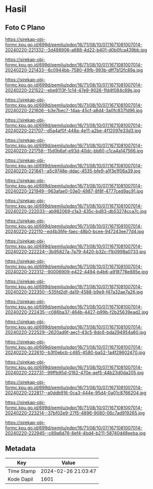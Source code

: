 # Hasil

## Foto C Plano

https://sirekap-obj-formc.kpu.go.id/699d/pemilu/pdpr/16/71/08/10/07/1671081007014-20240220-221332--3d488906-a688-4d22-b401-d0b0fca439bb.jpg

https://sirekap-obj-formc.kpu.go.id/699d/pemilu/pdpr/16/71/08/10/07/1671081007014-20240220-221433--6c0944bb-7580-49fb-993b-dff7b12fc89a.jpg

https://sirekap-obj-formc.kpu.go.id/699d/pemilu/pdpr/16/71/08/10/07/1671081007014-20240220-221522--ebe8113f-1c14-47e9-9026-1fd4f084c69e.jpg

https://sirekap-obj-formc.kpu.go.id/699d/pemilu/pdpr/16/71/08/10/07/1671081007014-20240220-221606--b3e7bec7-14aa-45cf-a8d4-3a0fc837fd96.jpg

https://sirekap-obj-formc.kpu.go.id/699d/pemilu/pdpr/16/71/08/10/07/1671081007014-20240220-221707--d5a4af0f-448a-4e11-a2be-4f12097e33d3.jpg

https://sirekap-obj-formc.kpu.go.id/699d/pemilu/pdpr/16/71/08/10/07/1671081007014-20240220-221758--15d0b6af-e93d-40dc-bb60-c1ca4a147566.jpg

https://sirekap-obj-formc.kpu.go.id/699d/pemilu/pdpr/16/71/08/10/07/1671081007014-20240220-221841--a5c9748e-ddac-4535-bfe9-a1f3e1f06a39.jpg

https://sirekap-obj-formc.kpu.go.id/699d/pemilu/pdpr/16/71/08/10/07/1671081007014-20240220-221949--963afae0-03e0-4987-8f8f-4777ced9ac91.jpg

https://sirekap-obj-formc.kpu.go.id/699d/pemilu/pdpr/16/71/08/10/07/1671081007014-20240220-222033--ab982069-c1a3-435c-bd83-db53274cca7c.jpg

https://sirekap-obj-formc.kpu.go.id/699d/pemilu/pdpr/16/71/08/10/07/1671081007014-20240220-222110--ed4b36fe-faec-48b0-bcee-947243ee77d4.jpg

https://sirekap-obj-formc.kpu.go.id/699d/pemilu/pdpr/16/71/08/10/07/1671081007014-20240220-222224--3b95827a-7a79-4420-b32c-f1b0998a0733.jpg

https://sirekap-obj-formc.kpu.go.id/699d/pemilu/pdpr/16/71/08/10/07/1671081007014-20240220-222312--90006909-e422-4494-b4b6-a918778e885e.jpg

https://sirekap-obj-formc.kpu.go.id/699d/pemilu/pdpr/16/71/08/10/07/1671081007014-20240220-222350--535fd2df-da19-4588-b9e9-f47a32ae7a26.jpg

https://sirekap-obj-formc.kpu.go.id/699d/pemilu/pdpr/16/71/08/10/07/1671081007014-20240220-222435--c086ba37-464b-4427-b99b-f2b25639ead2.jpg

https://sirekap-obj-formc.kpu.go.id/699d/pemilu/pdpr/16/71/08/10/07/1671081007014-20240220-222529--2620ad9f-aec1-43c5-8dc6-bda294954a60.jpg

https://sirekap-obj-formc.kpu.go.id/699d/pemilu/pdpr/16/71/08/10/07/1671081007014-20240220-222610--b3f0ebcb-c485-4580-ba52-1a4f29602470.jpg

https://sirekap-obj-formc.kpu.go.id/699d/pemilu/pdpr/16/71/08/10/07/1671081007014-20240220-222731--99ffb95d-0162-470e-aef5-44b23d0da205.jpg

https://sirekap-obj-formc.kpu.go.id/699d/pemilu/pdpr/16/71/08/10/07/1671081007014-20240220-222817--a0ddb916-0ca3-444e-95d4-0a01c8766204.jpg

https://sirekap-obj-formc.kpu.go.id/699d/pemilu/pdpr/16/71/08/10/07/1671081007014-20240220-223214--37bf02e9-27f5-4896-9080-06c7ad919265.jpg

https://sirekap-obj-formc.kpu.go.id/699d/pemilu/pdpr/16/71/08/10/07/1671081007014-20240220-222945--c89a6d76-8ef4-4bd4-b211-58740d48eeba.jpg


## Metadata

| Key        | Value               |
| ---------- | ------------------- |
| Time Stamp | 2024-02-26 21:03:47 |
| Kode Dapil | 1601                |



